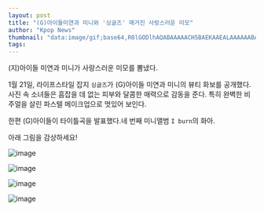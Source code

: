 ```yaml
---
layout: post
title: "(G)아이들미연과 미니와 '싱글즈' 매거진 사랑스러운 미모"
author: "Kpop News"
thumbnail: "data:image/gif;base64,R0lGODlhAQABAAAAACH5BAEKAAEALAAAAAABAAEAAAICTAEAOw=="
tags: 
---
```



(지)아이들 미연과 미니가 사랑스러운 미모를 뽐냈다.

1월 21일, 라이프스타일 잡지 `싱글즈`가 (G)아이들 미연과 미니의 뷰티 화보를 공개했다. 사진 속 소녀들은 흠잡을 데 없는 피부와 달콤한 매력으로 감동을 준다. 특히 완벽한 비주얼을 살린 파스텔 메이크업으로 멋있어 보인다.

한편 (G)아이들이 타이틀곡을 발표했다.네 번째 미니앨범 `I burn`의 화아.

아래 그림을 감상하세요!

![image](https://kpopchingu.com/wp-content/uploads/2021/01/40.png)

![image](https://kpopchingu.com/wp-content/uploads/2021/01/41.png)

![image](https://kpopchingu.com/wp-content/uploads/2021/01/42.png)

![image](https://kpopchingu.com/wp-content/uploads/2021/01/44.png)